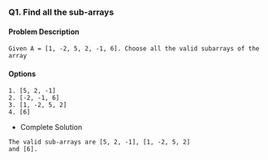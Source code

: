 ### Q1. Find all the sub-arrays
#### Problem Description
```text
Given A = [1, -2, 5, 2, -1, 6]. Choose all the valid subarrays of the array
```
#### Options
```text
1. [5, 2, -1]
2. [-2, -1, 6]
3. [1, -2, 5, 2]
4. [6]
```

* Complete Solution
```text
The valid sub-arrays are [5, 2, -1], [1, -2, 5, 2]
and [6].
```
